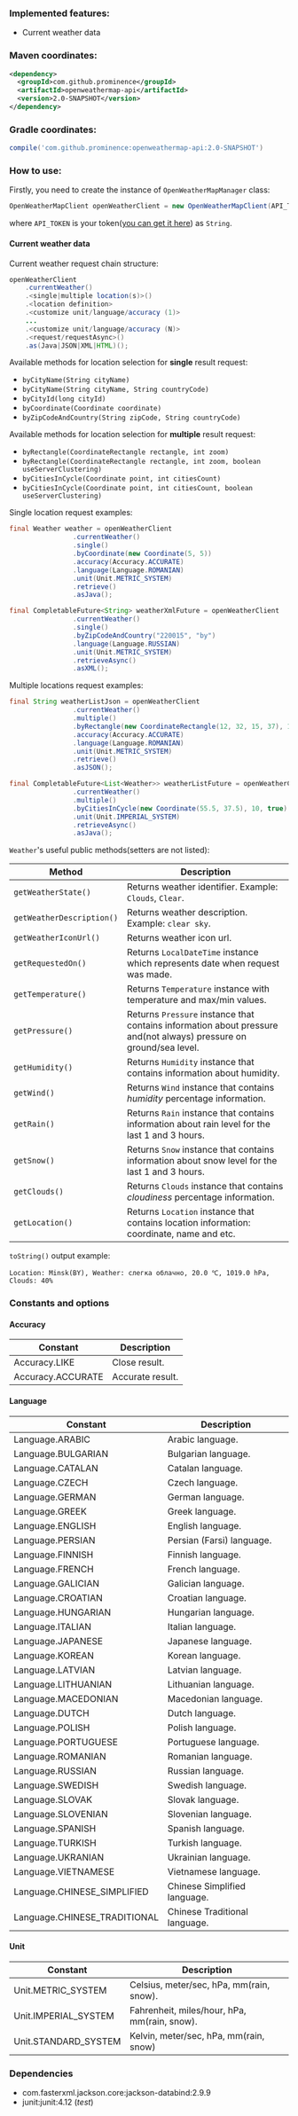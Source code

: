 ### Implemented features:
* Current weather data
### Maven coordinates:

```xml
<dependency>
  <groupId>com.github.prominence</groupId>
  <artifactId>openweathermap-api</artifactId>
  <version>2.0-SNAPSHOT</version>
</dependency>
```

### Gradle coordinates:

```groovy
compile('com.github.prominence:openweathermap-api:2.0-SNAPSHOT')
```

### How to use:

Firstly, you need to create the instance of `OpenWeatherMapManager` class:
```java
OpenWeatherMapClient openWeatherClient = new OpenWeatherMapClient(API_TOKEN);
```
where `API_TOKEN` is your token([you can get it here](https://home.openweathermap.org/api_keys)) as `String`.

#### Current weather data
Current weather request chain structure:
```java
openWeatherClient
    .currentWeather()
    .<single|multiple location(s)>()
    .<location definition>
    .<customize unit/language/accuracy (1)>
    ...
    .<customize unit/language/accuracy (N)>
    .<request/requestAsync>()
    .as(Java|JSON|XML|HTML)();
```

Available methods for location selection for **single** result request:
* `byCityName(String cityName)`
* `byCityName(String cityName, String countryCode)`
* `byCityId(long cityId)`
* `byCoordinate(Coordinate coordinate)`
* `byZipCodeAndCountry(String zipCode, String countryCode)`

Available methods for location selection for **multiple** result request:
* `byRectangle(CoordinateRectangle rectangle, int zoom)`
* `byRectangle(CoordinateRectangle rectangle, int zoom, boolean useServerClustering)`
* `byCitiesInCycle(Coordinate point, int citiesCount)`
* `byCitiesInCycle(Coordinate point, int citiesCount, boolean useServerClustering)`

Single location request examples:
```java
final Weather weather = openWeatherClient
                .currentWeather()
                .single()
                .byCoordinate(new Coordinate(5, 5))
                .accuracy(Accuracy.ACCURATE)
                .language(Language.ROMANIAN)
                .unit(Unit.METRIC_SYSTEM)
                .retrieve()
                .asJava();

final CompletableFuture<String> weatherXmlFuture = openWeatherClient
                .currentWeather()
                .single()
                .byZipCodeAndCountry("220015", "by")
                .language(Language.RUSSIAN)
                .unit(Unit.METRIC_SYSTEM)
                .retrieveAsync()
                .asXML();
```

Multiple locations request examples:
```java
final String weatherListJson = openWeatherClient
                .currentWeather()
                .multiple()
                .byRectangle(new CoordinateRectangle(12, 32, 15, 37), 10, true)
                .accuracy(Accuracy.ACCURATE)
                .language(Language.ROMANIAN)
                .unit(Unit.METRIC_SYSTEM)
                .retrieve()
                .asJSON();

final CompletableFuture<List<Weather>> weatherListFuture = openWeatherClient
                .currentWeather()
                .multiple()
                .byCitiesInCycle(new Coordinate(55.5, 37.5), 10, true)
                .unit(Unit.IMPERIAL_SYSTEM)
                .retrieveAsync()
                .asJava();
```

`Weather`'s useful public methods(setters are not listed):

| Method                    | Description                                                                                                                         |
|---------------------------|-------------------------------------------------------------------------------------------------------------------------------------|
| `getWeatherState()`       | Returns weather identifier. Example: `Clouds`, `Clear`.                                                                             |
| `getWeatherDescription()` | Returns weather description. Example: `clear sky`.                                                                                  |
| `getWeatherIconUrl()`     | Returns weather icon url.                                                                                                           |
| `getRequestedOn()`        | Returns `LocalDateTime` instance which represents date when request was made.                                                       |
| `getTemperature()`        | Returns `Temperature` instance with temperature and max/min values.                                                                 |
| `getPressure()`           | Returns `Pressure` instance that contains information about pressure and(not always) pressure on ground/sea level.                  |
| `getHumidity()`           | Returns `Humidity` instance that contains information about humidity.                                                               |
| `getWind()`               | Returns `Wind` instance that contains *humidity* percentage information.                                                            |
| `getRain()`               | Returns `Rain` instance that contains information about rain level for the last 1 and 3 hours.                                      |
| `getSnow()`               | Returns `Snow` instance that contains information about snow level for the last 1 and 3 hours.                                      |
| `getClouds()`             | Returns `Clouds` instance that contains *cloudiness* percentage information.                                                        |
| `getLocation()`           | Returns `Location` instance that contains location information: coordinate, name and etc.                                           |

`toString()` output example:
```
Location: Minsk(BY), Weather: слегка облачно, 20.0 ℃, 1019.0 hPa, Clouds: 40%
```

### Constants and options

#### Accuracy
| Constant           | Description      |
|--------------------|------------------|
| Accuracy.LIKE      | Close result.    |
| Accuracy.ACCURATE  | Accurate result. |

#### Language
| Constant                          | Description                   |
|-----------------------------------|-------------------------------|
| Language.ARABIC                   | Arabic language.              |
| Language.BULGARIAN                | Bulgarian language.           |
| Language.CATALAN                  | Catalan language.             |
| Language.CZECH                    | Czech language.               |
| Language.GERMAN                   | German language.              |
| Language.GREEK                    | Greek language.               |
| Language.ENGLISH                  | English language.             |
| Language.PERSIAN                  | Persian (Farsi) language.     |
| Language.FINNISH                  | Finnish language.             |
| Language.FRENCH                   | French language.              |
| Language.GALICIAN                 | Galician language.            |
| Language.CROATIAN                 | Croatian language.            |
| Language.HUNGARIAN                | Hungarian language.           |
| Language.ITALIAN                  | Italian language.             |
| Language.JAPANESE                 | Japanese language.            |
| Language.KOREAN                   | Korean language.              |
| Language.LATVIAN                  | Latvian language.             |
| Language.LITHUANIAN               | Lithuanian language.          |
| Language.MACEDONIAN               | Macedonian language.          |
| Language.DUTCH                    | Dutch language.               |
| Language.POLISH                   | Polish language.              |
| Language.PORTUGUESE               | Portuguese language.          |
| Language.ROMANIAN                 | Romanian language.            |
| Language.RUSSIAN                  | Russian language.             |
| Language.SWEDISH                  | Swedish language.             |
| Language.SLOVAK                   | Slovak language.              |
| Language.SLOVENIAN                | Slovenian language.           |
| Language.SPANISH                  | Spanish language.             |
| Language.TURKISH                  | Turkish language.             |
| Language.UKRANIAN                 | Ukrainian language.           |
| Language.VIETNAMESE               | Vietnamese language.          |
| Language.CHINESE_SIMPLIFIED       | Chinese Simplified language.  |
| Language.CHINESE_TRADITIONAL      | Chinese Traditional language. |

#### Unit
| Constant             | Description                                    |
|----------------------|------------------------------------------------|
| Unit.METRIC_SYSTEM   | Celsius, meter/sec, hPa, mm(rain, snow).       |
| Unit.IMPERIAL_SYSTEM | Fahrenheit, miles/hour, hPa, mm(rain, snow).   |
| Unit.STANDARD_SYSTEM | Kelvin, meter/sec, hPa, mm(rain, snow)         |

### Dependencies
* com.fasterxml.jackson.core:jackson-databind:2.9.9
* junit:junit:4.12 (*test*)